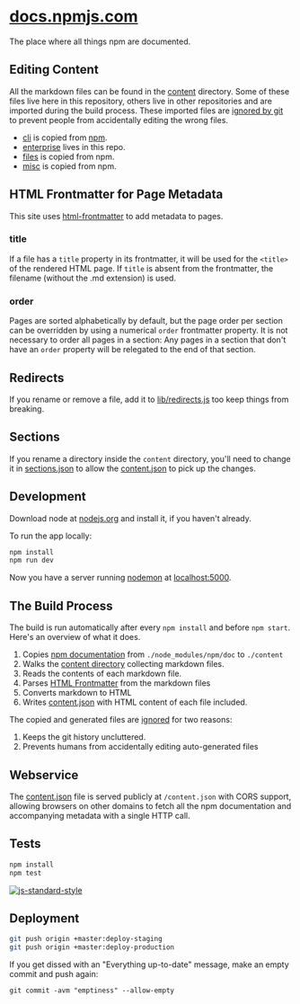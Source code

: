 # [docs.npmjs.com](https://docs.npmjs.com)

The place where all things npm are documented.

## Editing Content

All the markdown files can be found in the [content](content) directory. Some of these files live here in this repository, others live in other repositories and are imported during the build process. These imported files are [ignored by git](.gitignore) to prevent people from accidentally editing the wrong files.

- [cli](https://github.com/npm/npm/tree/master/doc/cli) is copied from [npm](https://github.com/npm/npm/tree/master/doc/api).
- [enterprise](content/enterprise) lives in this repo.
- [files](https://github.com/npm/npm/tree/master/doc/files) is copied from npm.
- [misc](https://github.com/npm/npm/tree/master/doc/misc) is copied from npm.

## HTML Frontmatter for Page Metadata

This site uses [html-frontmatter](https://www.npmjs.org/package/html-frontmatter) to add
metadata to pages.

### title

If a file has a `title` property in its frontmatter, it will be used for
the `<title>` of the rendered HTML page. If `title` is absent from the
frontmatter, the filename (without the .md extension) is used.

### order

Pages are sorted alphabetically by default, but the page order per section
can be overridden by using a numerical `order` frontmatter property. It is
not necessary to order all pages in a section: Any pages in a section that
don't have an `order` property will be relegated to the end of that section.

## Redirects

If you rename or remove a file, add it to [lib/redirects.js](lib/redirects.js) too keep
things from breaking.

## Sections

If you rename a directory inside the `content` directory, you'll need to change it in [sections.json](/sections.json) to allow the [content.json](/content.json) to pick up the changes. 

## Development

Download node at [nodejs.org](http://nodejs.org) and install it, if you haven't already.

To run the app locally:

```sh
npm install
npm run dev
```

Now you have a server running [nodemon](https://www.npmjs.com/package/nodemon) at [localhost:5000](http://localhost:5000).

## The Build Process

The build is run automatically after every `npm install` and before `npm start`. Here's an overview of what it does.

1. Copies [npm documentation](https://github.com/npm/npm/tree/master/doc) from `./node_modules/npm/doc` to `./content`
1. Walks the [content directory](/content) collecting markdown files.
1. Reads the contents of each markdown file.
1. Parses [HTML Frontmatter](#html-frontmatter) from the markdown files
1. Converts markdown to HTML
1. Writes [content.json](/content.json) with HTML content of each file included.

The copied and generated files are [ignored](/.gitignore) for two reasons:

1. Keeps the git history uncluttered.
1. Prevents humans from accidentally editing auto-generated files

## Webservice

The [content.json](/content.json) file is served publicly at `/content.json`
with CORS support, allowing browsers on other domains to fetch all the npm
documentation and accompanying metadata with a single HTTP call.

## Tests

```sh
npm install
npm test
```

[![js-standard-style](https://cdn.rawgit.com/feross/standard/master/badge.svg)](https://github.com/feross/standard)

## Deployment

```sh
git push origin +master:deploy-staging
git push origin +master:deploy-production
```

If you get dissed with an "Everything up-to-date" message, make an empty commit and push again:

```
git commit -avm "emptiness" --allow-empty
```
